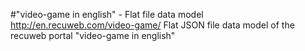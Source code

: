 #"video-game in english" - Flat file data model
http://en.recuweb.com/video-game/
Flat JSON file data model of the recuweb portal "video-game in english"
